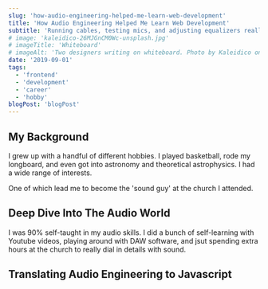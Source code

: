```yaml
---
slug: 'how-audio-engineering-helped-me-learn-web-development'
title: 'How Audio Engineering Helped Me Learn Web Development'
subtitle: 'Running cables, testing mics, and adjusting equalizers really helped in my understanding of Javascript.'
# image: 'kaleidico-26MJGnCM0Wc-unsplash.jpg'
# imageTitle: 'Whiteboard'
# imageAlt: 'Two designers writing on whiteboard. Photo by Kaleidico on Unsplash'
date: '2019-09-01'
tags:
  - 'frontend'
  - 'development'
  - 'career'
  - 'hobby'
blogPost: 'blogPost'
---
```


## My Background

I grew up with a handful of different hobbies. I played basketball, rode my longboard, and even got into astronomy and theoretical astrophysics. I had a wide range of interests.

One of which lead me to become the 'sound guy' at the church I attended.

## Deep Dive Into The Audio World

I was 90% self-taught in my audio skills. I did a bunch of self-learning with Youtube videos, playing around with DAW software, and jsut spending extra hours at the church to really dial in details with sound.

## Translating Audio Engineering to Javascript
